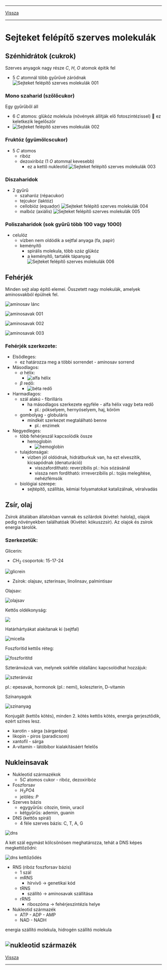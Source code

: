 
---

[Vissza](../biologia.md)

---

# Sejteket felépítő szerves molekulák
## Szénhidrátok (cukrok)
Szerves anyagok nagy része $C$, $H$, $O$ atomok építik fel
- 5 $C$ atomnál több gyűrűvé záródnak
![Sejteket felépítő szerves molekulák 001](../images/biologia-sejteket-felepito-szerves-molekulak-001.svg)
### Mono szaharid (szőlőcukor)
Egy gyűrűből áll
- 6 $C$ atomos: glükóz molekula (növények állítják elő fotoszintézissel) :memo: ez keletkezik legelőször
- ![Sejteket felépítő szerves molekulák 002](../images/biologia-sejteket-felepito-szerves-molekulak-002.svg)
### Fruktóz (gyümölcscukor)
- 5 $C$ atomos
    - ribóz
    - dezoxiribóz (1 $O$ atommal kevesebb)
        - ez a kettő nukleotid
![Sejteket felépítő szerves molekulák 003](../images/biologia-sejteket-felepito-szerves-molekulak-003.svg)
### Diszaharidok
- 2 gyűrű
    - szaharóz (répacukor)
    - tejcukor (laktóz)
    - cellobióz (equador)
    ![Sejteket felépítő szerves molekulák 004](../images/biologia-sejteket-felepito-szerves-molekulak-004.svg)
    - malbóz (axiális)
    ![Sejteket felépítő szerves molekulák 005](../images/biologia-sejteket-felepito-szerves-molekulak-005.svg)
### Poliszaharidok (sok gyűrű több 100 vagy 1000)
- celulóz
    - vízben nem oldódik a sejtfal anyaga (fa, papír)
    - keményítő
        - spirális molekula, több száz glükóz
        - a keményítő, tartalék tápanyag
![Sejteket felépítő szerves molekulák 006](../images/biologia-sejteket-felepito-szerves-molekulak-006.svg)
## Fehérjék
Minden sejt alap építő elemei. Összetett nagy molekulák, amelyek aminosvakból épülnek fel.
>
![aminosav lánc](../images/biologia-aminosav-lanc.png)
>
![aminosavak 001](../images/biologia-aminosavak-001.svg)
>
![aminosavak 002](../images/biologia-aminosavak-002.svg)
>
![aminosavak 003](../images/biologia-aminosavak-003.svg)
>
### Fehérjék szerkezete:
- Elsődleges:
    - ez határozza meg a többi sorrendet - aminosav sorrend
- Másodlagos:
    - $\alpha$ hélix:
        - ![alfa hélix](../images/biologia-alfa-helix.svg)
    - $\beta$ redő:
        - ![béta redő](../images/biologia-beta-redo.svg)
- Harmadlagos:
    - szál alakú - fibrilláris
        - ha másodlagos szerkezete egyféle - alfa hélix vagy beta redő
            - pl.: pókselyem, hernyóselyem, haj, köröm
    - gombolyag - globuláris
        - mindkét szerkezet megtalálható benne
            - pl.: enzimek
- Negyedleges:
    - több fehérjeszál kapcsolódik össze
        - hemoglobin
            - ![hemoglobin](../images/biologia-hemoglobin.svg)
    - tulajdonságai:
        - vízben jól oldódnak, hidrátburkuk van, ha ezt elveszítik, kicsapódnak (denaturáció)
            - visszafordítható: reverzibilis pl.: hús sózásánál
            - vissza nem fordítható: irrreverzibilis pl.: tojás melegítése, nehézfémsók
    - biológiai szerepe:
        - sejtépítő, szállítás, kémiai folyamatokat katalizálnak, véralvadás

## Zsír, olaj
Zsírok általában állatokban vannak és szilárdok (kivétel: halolaj), olajok pedig növényekben találhatóak (Kivétel: kókuszzsír). Az olajok és zsírok energia tárolók.
### Szerkezetük:
Glicerin:
- $CH_{2}$ csoportok: 15-17-24
>
![glicrein](../images/biologia-glicerin.svg)
- Zsírok: olajsav, szterinsav, linolinsav, palmintisav
>
Olajsav:
>
![olajsav](../images/biologia-glicerin-olajsavaknal.svg)
>
Kettős oldékonyság:
>
![](../images/biologia-amfoter-polaros-apolaros.svg)
>
Határhártyákat alakítanak ki (sejtfal)
>
![micella](../images/biologia-micella.svg)
>
Foszforitid kettős réteg:
>
![foszforititd](../images/biologia-foszforitid.svg)
>
Szteránvázuk van, melynek sokféle oldallánc kapcsolódhat hozzájuk:
>
![szteránváz](../images/biologia-szteranvaz.svg)
>
pl.: epesavak, hormonok (pl.: nemi), koleszterin, D-vitamin
>
Színanyagok
>
![színanyag](../images/biologia-szteranvaz-kettos-kotes.svg)
>
Konjugált (kettős kötés), minden 2. kötés kettős kötés, energia gerjesztődik, ezért színes lesz.
- karotin - sárga (sárgarépa)
- likopin - piros (paradicsom)
- xantofil - sárga
- A-vitamin - látóbíbor kialakításáért felelős
## Nukleinsavak
- Nukleotid származékok
    - $5C$ atomos cukor - ribóz, dezoxiribóz
- Foszforsav
    - $H_{3}PO4$
    - jelölés: $P$
- Szerves bázis
    - egygyűrűs: citozin, timin, uracil
    - kétgyűrűs: ademin, guanin
- DNS (kettős spirál)
    - 4 féle szerves bázis: C, T, A, G
>
![dns](../images/biologia-dns.svg)
>
A két szál egymást kölcsönösen meghatározza, tehát a DNS képes megkettőződni:
>
![dns kettőződés](../images/biologia-dns-kettozodes.svg)
- RNS (ribóz foszforsav bázis)
    - 1 szál
    - mRNS
        - hírvivő -> genetikai kód
    - tRNS
        - szállító -> aminosavak szállítása
    - rRNS
        - riboszóma -> fehérjeszintézis helye
- Nukleotid származék
    - ATP - ADP - AMP
    - NAD - NADH
>
energia szállító molekula, hidrogén szállító molekula
>
![nukleotid származék](../images/biologia-nukleotid-szarmazek.svg)
---

[Vissza](../biologia.md)

---
